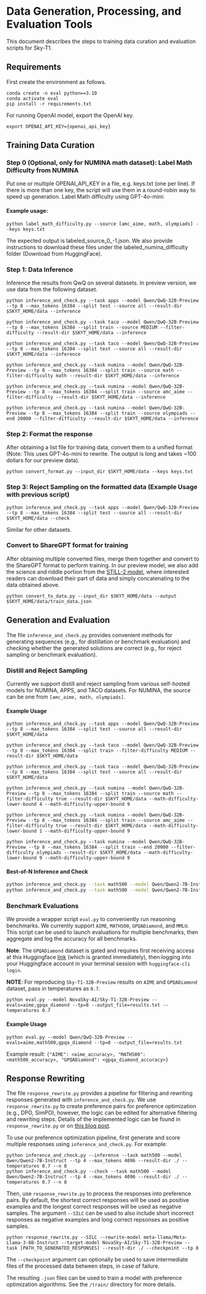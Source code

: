 # Data Generation, Processing, and Evaluation Tools
This document describes the steps to training data curation and evaluation scripts for Sky-T1. 

## Requirements 
First create the environment as follows.
```shell
conda create -n eval python==3.10
conda activate eval 
pip install -r requirements.txt
```

For running OpenAI model, export the OpenAI key. 
```shell
export OPENAI_API_KEY={openai_api_key}
```

## Training Data Curation
### Step 0 (Optional, only for NUMINA math dataset): Label Math Difficulty from NUMINA
Put one or multiple OPENAI_API_KEY in a file, e.g. keys.txt (one per line). If there is more than one key, the script will use them in a round-robin way to speed up generation. Label Math difficulty using GPT-4o-mini: 
#### Example usage: 
```
python label_math_difficulty.py --source [amc_aime, math, olympiads] --keys keys.txt
```
The expected output is labeled_source_0_-1.json. We also provide instructions to download these files under the labeled_numina_difficulty folder (Download from HuggingFace).

### Step 1: Data Inference
Inference the results from QwQ on several datasets. In preview version, we use data from the following dataset.

```shell
python inference_and_check.py --task apps --model Qwen/QwQ-32B-Preview --tp 8 --max_tokens 16384 --split test --source all --result-dir $SKYT_HOME/data --inference

python inference_and_check.py --task taco --model Qwen/QwQ-32B-Preview --tp 8 --max_tokens 16384 --split train --source MEDIUM --filter-difficulty --result-dir $SKYT_HOME/data --inference

python inference_and_check.py --task taco --model Qwen/QwQ-32B-Preview --tp 8 --max_tokens 16384 --split test --source all --result-dir $SKYT_HOME/data --inference

python inference_and_check.py --task numina --model Qwen/QwQ-32B-Preview --tp 8 --max_tokens 16384 --split train --source math --filter-difficulty math --result-dir $SKYT_HOME/data --inference

python inference_and_check.py --task numina --model Qwen/QwQ-32B-Preview --tp 8 --max_tokens 16384 --split train --source amc_aime --filter-difficulty --result-dir $SKYT_HOME/data --inference

python inference_and_check.py --task numina --model Qwen/QwQ-32B-Preview --tp 8 --max_tokens 16384 --split train --source olympiads --end 20000 --filter-difficulty --result-dir $SKYT_HOME/data --inference
```

### Step 2: Format the response
After obtaining a list file for training data, convert them to a unified format (Note: This uses GPT-4o-mini to rewrite. The output is long and takes ~100 dollars for our preview data).
```shell
python convert_format.py --input_dir $SKYT_HOME/data --keys keys.txt
```

### Step 3: Reject Sampling on the formatted data (Example Usage with previous script)
```shell 
python inference_and_check.py --task apps --model Qwen/QwQ-32B-Preview --tp 8 --max_tokens 16384 --split test --source all --result-dir $SKYT_HOME/data --check
```
Similar for other datasets.

### Convert to ShareGPT format for training
After obtaining multiple converted files, merge them together and convert to the ShareGPT format to perform training. In our preview model, we also add the science and riddle portion from the [STILL-2 model](https://arxiv.org/pdf/2412.09413), where interested readers can download their part of data and simply concatenating to the data obtained above.
```shell
python convert_to_data.py --input_dir $SKYT_HOME/data --output $SKYT_HOME/data/train_data.json
```


## Generation and Evaluation
The file `inference_and_check.py` provides convenient methods for generating sequences (e.g., for distillation or benchmark evaluation) and checking whether the generated solutions are correct (e.g., for reject sampling or benchmark evaluation).

### Distill and Reject Sampling
Currently we support distill and reject sampling from various self-hosted models for NUMINA, APPS, and TACO datasets. For NUMINA, the source can be one from `[amc_aime, math, olympiads]`.
#### Example Usage

```shell
python inference_and_check.py --task apps --model Qwen/QwQ-32B-Preview --tp 8 --max_tokens 16384 --split test --source all --result-dir $SKYT_HOME/data

python inference_and_check.py --task taco --model Qwen/QwQ-32B-Preview --tp 8 --max_tokens 16384 --split train --filter-difficulty MEDIUM --result-dir $SKYT_HOME/data

python inference_and_check.py --task taco --model Qwen/QwQ-32B-Preview --tp 8 --max_tokens 16384 --split test --source all --result-dir $SKYT_HOME/data

python inference_and_check.py --task numina --model Qwen/QwQ-32B-Preview --tp 8 --max_tokens 16384 --split train --source math --filter-difficulty true --result-dir $SKYT_HOME/data --math-difficulty-lower-bound 4 --math-difficulty-upper-bound 9

python inference_and_check.py --task numina --model Qwen/QwQ-32B-Preview --tp 8 --max_tokens 16384 --split train --source amc_aime --filter-difficulty true --result-dir $SKYT_HOME/data --math-difficulty-lower-bound 1 --math-difficulty-upper-bound 9

python inference_and_check.py --task numina --model Qwen/QwQ-32B-Preview --tp 8 --max_tokens 16384 --split train --end 20000 --filter-difficulty olympiads --result-dir $SKYT_HOME/data --math-difficulty-lower-bound 9 --math-difficulty-upper-bound 9
```

#### Best-of-N Inference and Check
```bash
python inference_and_check.py --task math500 --model Qwen/Qwen2-7B-Instruct --tp 4 --max_tokens 4096 --split test --result-dir ./ --inference --temperatures 0.7 --n 64
python inference_and_check.py --task math500 --model Qwen/Qwen2-7B-Instruct --tp 4 --max_tokens 4096 --split test --result-dir ./ --check --temperatures 0.7 --n 8
```

### Benchmark Evaluations
We provide a wrapper script `eval.py` to conveniently run reasoning benchmarks. We currently support `AIME`, `MATH500`, `GPQADiamond`, and `MMLU`. This script can be used to launch evaluations for multiple benchmarks, then aggregate and log the accuracy for all benchmarks. 

**Note**: The `GPQADiamond` dataset is gated and requires first receiving access at this Huggingface [link](https://huggingface.co/datasets/Idavidrein/gpqa) (which is granted immediately), then logging into your Huggingface account in your terminal session with `huggingface-cli login`. 

**NOTE**: For reproducing `Sky-T1-32B-Preview` results on `AIME` and `GPQADiamond` dataset, pass in temperatures as `0.7`. 

```shell
python eval.py --model NovaSky-AI/Sky-T1-32B-Preview --evals=aime,gpqa_diamond --tp=8 --output_file=results.txt --temperatures 0.7 
```

#### Example Usage
```shell
python eval.py --model Qwen/QwQ-32B-Preview --evals=aime,math500,gpqa_diamond --tp=8 --output_file=results.txt
```
    
Example result: `{"AIME": <aime_accuracy>, "MATH500": <math500_accuracy>, "GPQADiamond": <gpqa_diamond_accuracy>}` 

## Response Rewriting
The file `response_rewrite.py` provides a pipeline for filtering and rewriting responses generated with `inference_and_check.py`. We use `response_rewrite.py` to create preference pairs for preference optimization (e.g., DPO, SimPO), however, the logic can be edited for alternative filtering and rewriting steps. Details of the implemented logic can be found in `response_rewrite.py` or on [this blog post](https://novasky-ai.github.io/posts/reduce-overthinking).

To use our preference optimization pipeline, first generate and score multiple responses using `inference_and_check.py`. For example:

```shell
python inference_and_check.py --inference --task math500 --model Qwen/Qwen2-7B-Instruct --tp 4 --max_tokens 4096 --result-dir ./ --temperatures 0.7 --n 8
python inference_and_check.py --check --task math500 --model Qwen/Qwen2-7B-Instruct --tp 4 --max_tokens 4096 --result-dir ./ --temperatures 0.7 --n 8
```

Then, use `response_rewrite.py` to process the responses into preference pairs. By default, the shortest correct responses will be used as positive examples and the longest correct responses will be used as negative samples. The argument `--SILC` can be used to also include short incorrect responses as negative examples and long correct repsonses as positive samples.

```shell
python response_rewrite.py --SILC --rewrite-model meta-llama/Meta-Llama-3-8B-Instruct --target-model NovaSky-AI/Sky-T1-32B-Preview --task [PATH_TO_GENERATED_RESPONSES] --result-dir ./ --checkpoint --tp 8
```

The `--checkpoint` argument can optionally be used to save intermediate files of the processed data between steps, in case of failure. 

The resulting `.json` files can be used to train a model with preference optimization algorithms. See the `/train/` directory for more details. 